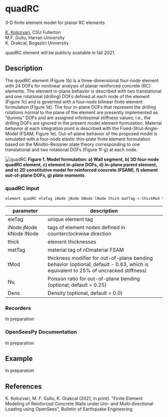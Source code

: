 # quadRC
3-D finite element model for planar RC elements

[K. Kolozvari](mailto:kkolozvari@fullerton.edu), CSU Fullerton<br/>
M.F. Gullu, Harran University<br/>
K. Orakcal, Bogazici University<br/>

quadRC element will be publicly available in fall 2021.

## Description

The quadRC element (Figure 1b) is a three-dimensional four-node element with 24 DOFs for nonlinear analysis of planar reinforced concrete (RC) elements. The element in-plane behavior is described with two translational and one rotational (drilling) DOFs defined at each node of the element (Figure 1c) and is governed with a four-node bilinear finite element formulation (Figure 1d). The four in-plane DOFs that represent the drilling rotations normal to the plane of the element are presently implemented as “dummy” DOFs and are assigned infinitesimal stiffness values; i.e., the drilling DOFs are ignored in the present model element formulation. Material behavior at each integration point is described with the Fixed-Strut-Angle-Model (FSAM; Figure 1e). Out-of-plane behavior of the proposed model is simulated with a four-node elastic thin-plate finite element formulation based on the Mindlin-Reissner plate theory corresponding to one translational and two rotational DOFs (Figure 1f-g) at each node.

![quadRC](https://user-images.githubusercontent.com/53920372/116842793-a1058300-ab92-11eb-94e9-2a76c2b4f7d9.PNG)
**Figure 1. Model formulation: a) Wall segment, b) 3D four-node quadRC element, c) element in-plane DOFs, d) in-plane parent element, and e) 2D constitutive model for reinforced concrete (FSAM), f) element out-of-plane DOFs, g) plate moments**

### quadRC Input
```markdown
element quadRC eleTag iNode jNode kNode lNode thick matTag <-thickMod tMod> <-Poisson Nu> <-Density Dens>
```

| parameter | description |
|----------|------------|
| eleTag | unique element tag|
| iNode jNode kNode lNode | tags of element nodes defined in counterclockwise direction|
| thick | element thicknesses|
| matTag | material tag of nDmaterial FSAM |
| tMod | thickness modifier for out-of-plane bending behavior (optional; default - 0.63, which is equivalent to 25% of uncracked stiffness) |
| Nu | Poisson ratio for out-of-plane bending (optional; default = 0.25) |
| Dens | Density (optional, default = 0.0)|

### Recorders

In preparation

### OpenSeesPy Documentation
   
In preparation
   
## Example

In preparation 

## References

K. Kolozvari, M. F. Gullu, K. Orakcal (2021, in print). "Finite Element Modeling of Reinforced Concrete Walls under Uni- and Multi-directional Loading using OpenSees", Bulletin of Earthquake Engineering.
